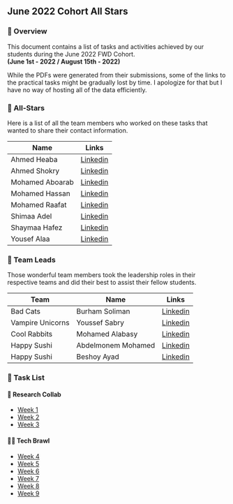 ## June 2022 Cohort All Stars

### 📖 Overview

This document contains a list of tasks and activities achieved by our students during the June 2022 FWD Cohort.  
**(June 1st - 2022 / August 15th - 2022)**

While the PDFs were generated from their submissions, some of the links to the practical tasks might be gradually lost by time. I apologize for that but I have no way of hosting all of the data efficiently.

### 🌟 All-Stars

Here is a list of all the team members who worked on these tasks that wanted to share their contact information.

| Name            |                               Links                                |
| --------------- | :----------------------------------------------------------------: |
| Ahmed Heaba     |   [Linkedin](https://www.linkedin.com/in/ahmed-heaba-918a241a3/)   |
| Ahmed Shokry    |     [Linkedin](https://www.linkedin.com/in/dev-ahmed-shokry/)      |
| Mohamed Aboarab | [Linkedin](https://www.linkedin.com/in/mohamed-aboarab-080068248/) |
| Mohamed Hassan  |    [Linkedin](https://www.linkedin.com/in/mohamed-hassan-dev/)     |
| Mohamed Raafat  |         [Linkedin](https://www.linkedin.com/in/mo-raafat/)         |
| Shimaa Adel     |         [Linkedin](https://www.linkedin.com/in/shemoadel/)         |
| Shaymaa Hafez   |      [Linkedin](https://www.linkedin.com/in/oneworldlancer/)       |
| Yousef Alaa     |        [Linkedin](https://www.linkedin.com/in/yousefalaa/)         |


### 👑 Team Leads

Those wonderful team members took the leadership roles in their respective teams and did their best to assist their fellow students.

| Team             | Name               |                                 Links                                  |
| ---------------- | ------------------ | :--------------------------------------------------------------------: |
| Bad Cats         | Burham Soliman     |            [Linkedin](https://www.linkedin.com/in/burham/)             |
| Vampire Unicorns | Youssef Sabry      |         [Linkedin](https://www.linkedin.com/in/youssef-sabry/)         |
| Cool Rabbits     | Mohamed Alabasy    |        [Linkedin](https://www.linkedin.com/in/mohamed-alabasy/)        |
| Happy Sushi      | Abdelmonem Mohamed | [Linkedin](https://www.linkedin.com/in/abdelmonem-darweesh-92a89010a/) |
| Happy Sushi      | Beshoy Ayad        |          [Linkedin](https://www.linkedin.com/in/beshoy-ayad/)          |

### 📝 Task List

#### 🤝 Research Collab

- [Week 1](Week%201/)
- [Week 2](Week%202/)
- [Week 3](Week%203/)

#### 🤜🤛 Tech Brawl

- [Week 4](Week%204/)
- [Week 5](Week%205/)
- [Week 6](Week%206/)
- [Week 7](Week%207/)
- [Week 8](Week%208/)
- [Week 9](Week%209/)
